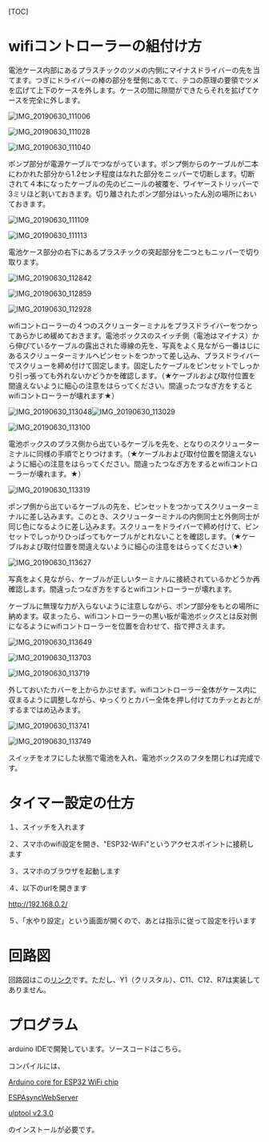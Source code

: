 [TOC]

# wifiコントローラーの組付け方

電池ケース内部にあるプラスチックのツメの内側にマイナスドライバーの先を当てます。つぎにドライバーの棒の部分を壁側にあてて、テコの原理の要領でツメを広げて上下のケースを外します。ケースの間に隙間ができたらそれを拡げてケースを完全に外します。

![IMG_20190630_111006](https://github.com/okameinko/typctr/tree/master/typctr/img/IMG_20190630_111006.jpg)



![IMG_20190630_111028](https://github.com/okameinko/typctr/tree/master/typctr/img/IMG_20190630_111028.jpg)

![IMG_20190630_111040](https://github.com/okameinko/typctr/tree/master/typctr/img/IMG_20190630_111040.jpg)

ポンプ部分が電源ケーブルでつながっています。ポンプ側からのケーブルが二本にわかれた部分から1.2センチ程度はなれた部分をニッパーで切断します。切断されて４本になったケーブルの先のビニールの被覆を、ワイヤーストリッパーで3ミリほど剥いておきます。切り離されたポンプ部分はいったん別の場所においておきます。

![IMG_20190630_111109](https://github.com/okameinko/typctr/tree/master/typctr/img/IMG_20190630_111109.jpg)

![IMG_20190630_111113](https://github.com/okameinko/typctr/tree/master/typctr/img/IMG_20190630_111113.jpg)

電池ケース部分の右下にあるプラスチックの突起部分を二つともニッパーで切り取ります。

![IMG_20190630_112842](https://github.com/okameinko/typctr/tree/master/typctr/img/IMG_20190630_112842.jpg)

![IMG_20190630_112859](https://github.com/okameinko/typctr/tree/master/typctr/imgIMG_20190630_112859.jpg)

![IMG_20190630_112928](https://github.com/okameinko/typctr/tree/master/typctr/img/IMG_20190630_112928.jpg)

wifiコントローラーの４つのスクリューターミナルをプラスドライバーをつかってあらかじめ緩めておきます。電池ボックスのスイッチ側（電池はマイナス）から伸びているケーブルの露出された導線の先を、写真をよく見ながら一番はじにあるスクリューターミナルへピンセットをつかって差し込み、プラスドライバーでスクリューを締め付けて固定します。固定したケーブルをピンセットでしっかり引っ張っても外れないかどうかを確認します。（★ケーブルおよび取付位置を間違えないように細心の注意をはらってください。間違ったつなぎ方をするとwifiコントローラーが壊れます★）

![IMG_20190630_113048](https://github.com/okameinko/typctr/tree/master/typctr/img/IMG_20190630_113048.jpg)![IMG_20190630_113029](https://github.com/okameinko/typctr/tree/master/typctr/img/IMG_20190630_113029.jpg)

![IMG_20190630_113100](https://github.com/okameinko/typctr/tree/master/typctr/img/IMG_20190630_113100.jpg)

電池ボックスのプラス側から出ているケーブルを先を、となりのスクリューターミナルに同様の手順でとりつけます。（★ケーブルおよび取付位置を間違えないように細心の注意をはらってください。間違ったつなぎ方をするとwifiコントローラーが壊れます。★）

![IMG_20190630_113319](https://github.com/okameinko/typctr/tree/master/typctr/img/IMG_20190630_113319.jpg)

ポンプ側から出ているケーブルの先を、ピンセットをつかってスクリューターミナルに差し込みます。このとき、スクリューターミナルの内側同士と外側同士が同じ色になるように差し込みます。スクリューをドライバーで締め付けて、ピンセットでしっかりひっぱってもケーブルがとれないことを確認します。（★ケーブルおよび取付位置を間違えないように細心の注意をはらってください★）

![IMG_20190630_113627](https://github.com/okameinko/typctr/tree/master/typctr/img/IMG_20190630_113627.jpg)

写真をよく見ながら、ケーブルが正しいターミナルに接続されているかどうか再確認します。間違ったつなぎ方をするとwifiコントローラーが壊れます。

ケーブルに無理な力が入らないように注意しながら、ポンプ部分をもとの場所に納めます。収まったら、wifiコントローラーの黒い板が電池ボックスとは反対側になるようにwifiコントローラーを位置を合わせて、指で押さえます。

![IMG_20190630_113649](https://github.com/okameinko/typctr/tree/master/typctr/img/IMG_20190630_113649.jpg)

![IMG_20190630_113703](https://github.com/okameinko/typctr/tree/master/typctr/img/IMG_20190630_113703.jpg)

![IMG_20190630_113719](https://github.com/okameinko/typctr/tree/master/typctr/img/IMG_20190630_113719.jpg)

外しておいたカバーを上からかぶせます。wifiコントローラー全体がケース内に収まるように調整しながら、ゆっくりとカバー全体を押し付けてカチッとおとがするまではめ込みます。

![IMG_20190630_113741](https://github.com/okameinko/typctr/tree/master/typctr/img/IMG_20190630_113741.jpg)

![IMG_20190630_113749](https://github.com/okameinko/typctr/tree/master/typctr/img/IMG_20190630_113749.jpg)

スイッチをオフにした状態で電池を入れ、電池ボックスのフタを閉じれば完成です。

# タイマー設定の仕方

１、スイッチを入れます

２、スマホのwifi設定を開き、"ESP32-WiFi"というアクセスポイントに接続します

３、スマホのブラウザを起動します

４、以下のurlを開きます

http://192.168.0.2/

５、「水やり設定」という画面が開くので、あとは指示に従って設定を行います

# 回路図

 回路図はこの[リンク](circuite\touyu_pomp.pdf)です。ただし、Y1（クリスタル）、C11、C12、R7は実装してありません。

# プログラム

arduino IDEで開発しています。ソースコードはこちら。

コンパイルには、

[Arduino core for ESP32 WiFi chip](https://github.com/espressif/arduino-esp32)

[ESPAsyncWebServer](https://github.com/me-no-dev/ESPAsyncWebServer)

[ulptool v2.3.0](https://github.com/duff2013/ulptool)

のインストールが必要です。

